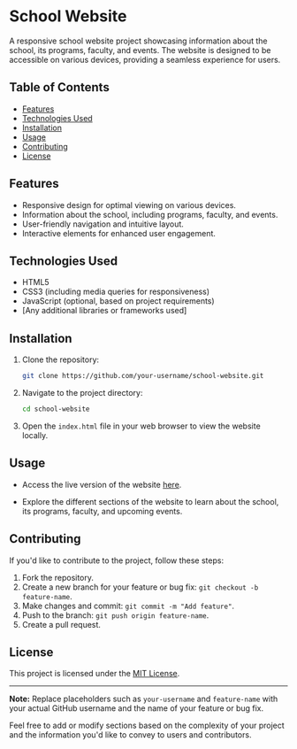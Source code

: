 # School Website

A responsive school website project showcasing information about the school, its programs, faculty, and events. The website is designed to be accessible on various devices, providing a seamless experience for users.

## Table of Contents

- [Features](#features)
- [Technologies Used](#technologies-used)
- [Installation](#installation)
- [Usage](#usage)
- [Contributing](#contributing)
- [License](#license)

## Features

- Responsive design for optimal viewing on various devices.
- Information about the school, including programs, faculty, and events.
- User-friendly navigation and intuitive layout.
- Interactive elements for enhanced user engagement.

## Technologies Used

- HTML5
- CSS3 (including media queries for responsiveness)
- JavaScript (optional, based on project requirements)
- [Any additional libraries or frameworks used]

## Installation

1. Clone the repository:

    ```bash
    git clone https://github.com/your-username/school-website.git
    ```

2. Navigate to the project directory:

    ```bash
    cd school-website
    ```

3. Open the `index.html` file in your web browser to view the website locally.

## Usage

- Access the live version of the website [here](https://your-username.github.io/school-website).

- Explore the different sections of the website to learn about the school, its programs, faculty, and upcoming events.

## Contributing

If you'd like to contribute to the project, follow these steps:

1. Fork the repository.
2. Create a new branch for your feature or bug fix: `git checkout -b feature-name`.
3. Make changes and commit: `git commit -m "Add feature"`.
4. Push to the branch: `git push origin feature-name`.
5. Create a pull request.

## License

This project is licensed under the [MIT License](LICENSE).

---

**Note:** Replace placeholders such as `your-username` and `feature-name` with your actual GitHub username and the name of your feature or bug fix.

Feel free to add or modify sections based on the complexity of your project and the information you'd like to convey to users and contributors.
